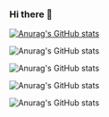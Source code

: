 ### Hi there 👋


[![Anurag's GitHub stats](https://github-readme-stats-six-iota.vercel.app/api?username=da-james)](https://github.com/anuraghazra/github-readme-stats)

![Anurag's GitHub stats](https://github-readme-stats-six-iota.vercel.app/api?username=da-james&hide=contribs,prs)

![Anurag's GitHub stats](https://github-readme-stats-six-iota.vercel.app/api?username=da-james&count_private=true)

![Anurag's GitHub stats](https://github-readme-stats-six-iota.vercel.app/api?username=da-james&show_icons=true)

![Anurag's GitHub stats](https://github-readme-stats-six-iota.vercel.app/api?username=da-james&show_icons=true&theme=radical)

<!--
**da-james/da-james** is a ✨ _special_ ✨ repository because its `README.md` (this file) appears on your GitHub profile


<details>
  github-readme-stats-six-iota.vercel.app
  
</details>

Here are some ideas to get you started:

- 🔭 I’m currently working on ...
- 🌱 I’m currently learning ...
- 👯 I’m looking to collaborate on ...
- 🤔 I’m looking for help with ...
- 💬 Ask me about ...
- 📫 How to reach me: ...
- 😄 Pronouns: ...
- ⚡ Fun fact: ...
-->
